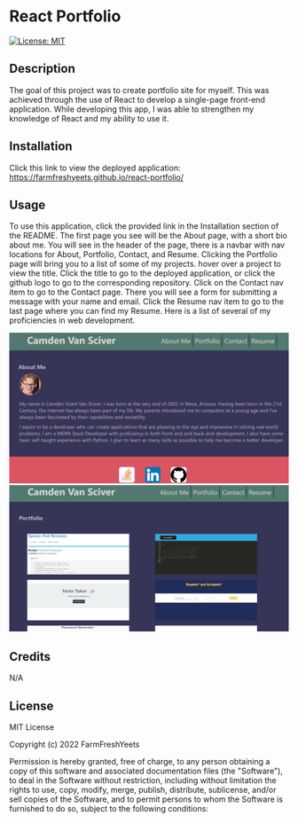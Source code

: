 # React Portfolio
[![License: MIT](https://img.shields.io/badge/License-MIT-yellow.svg)](https://opensource.org/licenses/MIT)
## Description 
The goal of this project was to create portfolio site for myself. This was achieved through the use of React to develop a single-page front-end application. While developing this app, I was able to strengthen my knowledge of React and my ability to use it.

## Installation
Click this link to view the deployed application: https://farmfreshyeets.github.io/react-portfolio/

## Usage
To use this application, click the provided link in the Installation section of the README. The first page you see will be the About page, with a short bio about me. You will see in the header of the page, there is a navbar with nav locations for About, Portfolio, Contact, and Resume. Clicking the Portfolio page will bring you to a list of some of my projects. hover over a project to view the title. Click the title to go to the deployed application, or click the github logo to go to the corresponding repository. Click on the Contact nav item to go to the Contact page. There you will see a form for submitting a message with your name and email. Click the Resume nav item to go to the last page where you can find my Resume. Here is a list of several of my proficiencies in web development.

![About Page](/portfolio-app/public/Screenshot%20(46).png)
![Portfolio Page](/portfolio-app/public/Screenshot%20(47).png)


## Credits
N/A

## License
MIT License

Copyright (c) 2022 FarmFreshYeets

Permission is hereby granted, free of charge, to any person obtaining a copy
of this software and associated documentation files (the "Software"), to deal
in the Software without restriction, including without limitation the rights
to use, copy, modify, merge, publish, distribute, sublicense, and/or sell
copies of the Software, and to permit persons to whom the Software is
furnished to do so, subject to the following conditions: